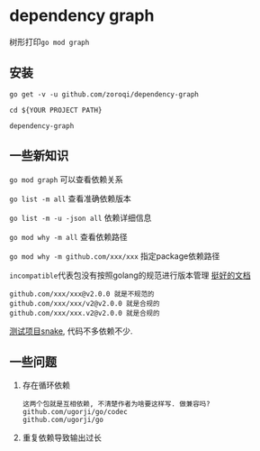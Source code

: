 # dependency graph

树形打印`go mod graph`


## 安装

```
go get -v -u github.com/zoroqi/dependency-graph

cd ${YOUR PROJECT PATH}

dependency-graph
```

## 一些新知识

`go mod graph` 可以查看依赖关系

`go list -m all` 查看准确依赖版本

`go list -m -u -json all` 依赖详细信息

`go mod why -m all` 查看依赖路径

`go mod why -m github.com/xxx/xxx` 指定package依赖路径

`incompatible`代表包没有按照golang的规范进行版本管理 [挺好的文档](https://github.com/RainbowMango/GoExpertProgramming)
 
```
github.com/xxx/xxx@v2.0.0 就是不规范的 
github.com/xxx/xxx/v2@v2.0.0 就是合规的
github.com/xxx/xxx.v2@v2.0.0 就是合规的
```

[测试项目snake](https://github.com/1024casts/snake), 代码不多依赖不少.

## 一些问题

1. 存在循环依赖
    ```
    这两个包就是互相依赖, 不清楚作者为啥要这样写. 做兼容吗?
    github.com/ugorji/go/codec
    github.com/ugorji/go
    ```
2. 重复依赖导致输出过长
